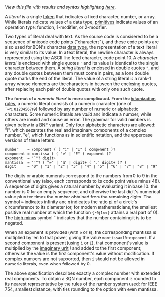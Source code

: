 *View this file with results and syntax highlighting [here](https://mlochbaum.github.io/BQN/spec/literal.html).*

A *literal* is a single [token](token.md) that indicates a fixed character, number, or array. While literals indicate values of a data type, [primitives](primitive.md) indicate values of an operation type: function, 1-modifier, or 2-modifier.

Two types of literal deal with text. As the source code is considered to be a sequence of unicode code points ("characters"), and these code points are also used for BQN's character [data type](types.md), the representation of a text literal is very similar to its value. In a text literal, the newline character is always represented using the ASCII line feed character, code point 10. A *character literal* is enclosed with single quotes `'` and its value is identical to the single character between them. A *string literal* is enclosed in double quotes `"`, and any double quotes between them must come in pairs, as a lone double quote marks the end of the literal. The value of a string literal is a rank-1 array whose elements are the characters in between the enclosing quotes, after replacing each pair of double quotes with only one such quote.

The format of a *numeric literal* is more complicated. From the [tokenization rules](token.md), a numeric literal consists of a numeric character (one of `¯∞π.0123456789`) followed by any number of numeric or alphabetic characters. Some numeric literals are *valid* and indicate a number, while others are invalid and cause an error. The grammar for valid numbers is given below in a [BNF](https://en.wikipedia.org/wiki/Backus%E2%80%93Naur_form) variant. Only four alphabetic characters are allowed: "i", which separates the real and imaginary components of a complex number, "e", which functions as in scientific notation, and the uppercase versions of these letters.

    number    = component ( ( "i" | "I" ) component )?
    component = mantissa ( ( "e" | "E" ) exponent )?
    exponent  = "¯"? digit+
    mantissa  = "¯"? ( "∞" | "π" | digit+ ( "." digit+ )? )
    digit     = "0" | "1" | "2" | "3" | "4" | "5" | "6" | "7" | "8" | "9"

The digits or arabic numerals correspond to the numbers from 0 to 9 in the conventional way (also, each corresponds to its code point value minus 48). A sequence of digits gives a natural number by evaluating it in base 10: the number is 0 for an empty sequence, and otherwise the last digit's numerical value plus ten times the number obtained from the remaining digits. The symbol `∞` indicates infinity and `π` indicates the ratio [pi](https://en.wikipedia.org/wiki/Pi_(mathematics)) of a circle's circumference to its diameter (or, for modern mathematicians, the smallest positive real number at which the function `{⋆0j1×𝕩}` attains a real part of 0). The [high minus](https://aplwiki.com/wiki/High_minus) symbol `¯` indicates that the number containing it is to be negated.

When an exponent is provided (with `e` or `E`), the corresponding mantissa is multiplied by ten to that power, giving the value `mantissa×10⋆exponent`. If a second component is present (using `i` or `I`), that component's value is multiplied by the [imaginary unit](https://en.wikipedia.org/wiki/Imaginary_unit) *i* and added to the first component; otherwise the value is the first component's value without modification. If complex numbers are not supported, then `i` should not be allowed in numeric literals, even when followed by 0.

The above specification describes exactly a complex number with extended real components. To obtain a BQN number, each component is rounded to its nearest representative by the rules of the number system used: for IEEE 754, smallest distance, with ties rounding to the option with even mantissa.
